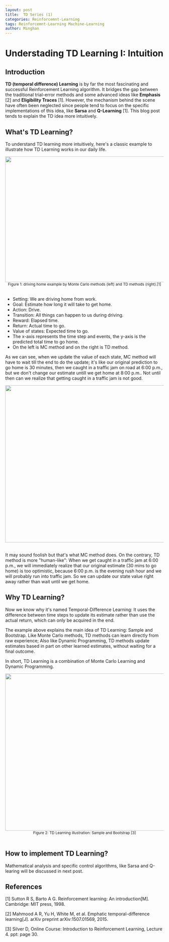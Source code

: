 ```yaml
---
layout: post
title:  TD Series (1)
categories: Reinforcemnt-Learning
tags: Reinforcemnt-Learning Machine-Learning
author: Minghan
---
```

# Understading TD Learning I: Intuition

## Introduction
**TD (temporal difference) Learning** is by far the most fascinating and successful Reinforcement Learning algorithm. It bridges the gap between the traditional trial-error methods and some advanced ideas like **Emphasis** [2] and **Eligibility Traces** [1]. However, the mechanism behind the scene have often been neglected since people tend to focus on the specific implementations of this idea, like **Sarsa** and **Q-Learning** [1]. This blog post tends to explain the TD idea more intuitively.

## What's TD Learning?
To understand TD learning more intuitively, here's a classic example to illustrate how TD Learning works in our daily life.

<center>
<img src="{{ site.baseurl }}/img/2017-07-27-TD-learning/header.png" width="1000" height="400" />
</center>

<center> <small>Figure 1: driving home example by Monte Carlo methods
(left) and TD methods (right).[1]</small></center>
<br />

- Setting: We are driving home from work.
- Goal: Estimate how long it will take to get home.
- Action: Drive.
- Transition: All things can happen to us during driving.
- Reward: Elapsed time.
- Return: Actual time to go.
- Value of states: Expected time to go.
- The x-axis represents the time step and events, the y-axis is the predicted total time to go home.
- On the left is MC method and on the right is TD method.

As we can see, when we update the value of each state, MC method will have to wait till the end to do the update; it's like our original prediction to go home is 30 minutes, then we caught in a traffic jam on road at 6:00 p.m., but we don't change our estimate untill we get home at 8:00 p.m.. Not until then can we realize that getting caught in a traffic jam is not good.

<center>
<img src="{{ site.baseurl }}/img/2017-07-27-TD-learning/traffic.jpg" width="1000" height="500" />
</center>
<br />

It may sound foolish but that's what MC method does. On the contrary, TD method is more "human-like": When we get caught in a traffic jam at 6:00 p.m., we will immediately realize that our original estimate (30 mins to go home) is too optimistic, because 6:00 p.m. is the evening rush hour and we will probably run into traffic jam. So we can update our state value right away rather than wait until we get home.

## Why TD Learning?
Now we know why it's named Temporal-Difference Learning: It uses the difference between time steps to update its estimate rather than use the actual return, which can only be acquired in the end.

The example above explains the main idea of TD Learning: Sample and Bootstrap. Like Monte Carlo
methods, TD methods can learn directly from raw experience; Also like Dynamic Programming, TD methods update estimates based in part on other learned estimates, without waiting for a final outcome.

In short, TD Learning is a combination of Monte Carlo Learning and Dynamic Programming.

<center>
<img src="{{ site.baseurl }}/img/2017-07-27-TD-learning/TD_structure.png" width="1000" height="500" />
</center>

<center> <small> Figure 2: TD Learning illustration: Sample and Bootstrap [3] </small> </center>
<br />

## How to implement TD Learning?
Mathematical analysis and specific control algorithms, like Sarsa and Q-learing will be discussed in next post.

## References
[1] Sutton R S, Barto A G. Reinforcement learning: An introduction[M]. Cambridge: MIT press, 1998.

[2] Mahmood A R, Yu H, White M, et al. Emphatic temporal-difference learning[J]. arXiv preprint arXiv:1507.01569, 2015.

[3] Silver D, Online Course: Introduction to Reinforcement Learning, Lecture 4. ppt: page 30.

